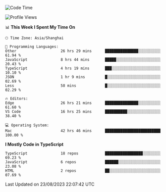 <!--START_SECTION:waka-->
![Code Time](http://img.shields.io/badge/Code%20Time-5%2C034%20hrs%2056%20mins-blue)

![Profile Views](http://img.shields.io/badge/Profile%20Views-0-blue)

📊 **This Week I Spent My Time On** 

```text
🕑︎ Time Zone: Asia/Shanghai

💬 Programming Languages: 
Other                    26 hrs 29 mins      ███████████████░░░░░░░░░░   61.94 % 
JavaScript               8 hrs 44 mins       █████░░░░░░░░░░░░░░░░░░░░   20.43 % 
TypeScript               4 hrs 19 mins       ███░░░░░░░░░░░░░░░░░░░░░░   10.10 % 
JSON                     1 hr 9 mins         █░░░░░░░░░░░░░░░░░░░░░░░░   02.69 % 
Less                     58 mins             █░░░░░░░░░░░░░░░░░░░░░░░░   02.29 % 

🔥 Editors: 
Edge                     26 hrs 21 mins      ███████████████░░░░░░░░░░   61.60 % 
VS Code                  16 hrs 25 mins      ██████████░░░░░░░░░░░░░░░   38.40 % 

💻 Operating System: 
Mac                      42 hrs 46 mins      █████████████████████████   100.00 % 
```

**I Mostly Code in TypeScript** 

```text
TypeScript               18 repos            █████████████████░░░░░░░░   69.23 % 
JavaScript               6 repos             ██████░░░░░░░░░░░░░░░░░░░   23.08 % 
HTML                     2 repos             ██░░░░░░░░░░░░░░░░░░░░░░░   07.69 % 
```




 Last Updated on 23/08/2023 22:07:42 UTC
<!--END_SECTION:waka-->
